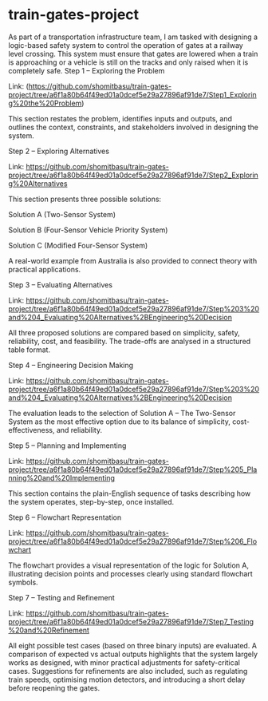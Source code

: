 # train-gates-project
As part of a transportation infrastructure team, I am tasked with designing a logic-based safety system to control the operation of gates at a railway level crossing. This system must ensure that gates are lowered when a train is approaching or a vehicle is still on the tracks and only raised when it is completely safe. 
Step 1 – Exploring the Problem

Link: (https://github.com/shomitbasu/train-gates-project/tree/a6f1a80b64f49ed01a0dcef5e29a27896af91de7/Step1_Exploring%20the%20Problem)

This section restates the problem, identifies inputs and outputs, and outlines the context, constraints, and stakeholders involved in designing the system.

Step 2 – Exploring Alternatives

Link: https://github.com/shomitbasu/train-gates-project/tree/a6f1a80b64f49ed01a0dcef5e29a27896af91de7/Step2_Exploring%20Alternatives

This section presents three possible solutions:

Solution A (Two-Sensor System)

Solution B (Four-Sensor Vehicle Priority System)

Solution C (Modified Four-Sensor System)

A real-world example from Australia is also provided to connect theory with practical applications.

Step 3 – Evaluating Alternatives

Link: https://github.com/shomitbasu/train-gates-project/tree/a6f1a80b64f49ed01a0dcef5e29a27896af91de7/Step%203%20and%204_Evaluating%20Alternatives%2BEngineering%20Decision

All three proposed solutions are compared based on simplicity, safety, reliability, cost, and feasibility. The trade-offs are analysed in a structured table format.

Step 4 – Engineering Decision Making

Link: https://github.com/shomitbasu/train-gates-project/tree/a6f1a80b64f49ed01a0dcef5e29a27896af91de7/Step%203%20and%204_Evaluating%20Alternatives%2BEngineering%20Decision

The evaluation leads to the selection of Solution A – The Two-Sensor System as the most effective option due to its balance of simplicity, cost-effectiveness, and reliability.

Step 5 – Planning and Implementing

Link: https://github.com/shomitbasu/train-gates-project/tree/a6f1a80b64f49ed01a0dcef5e29a27896af91de7/Step%205_Planning%20and%20Implementing

This section contains the plain-English sequence of tasks describing how the system operates, step-by-step, once installed.

Step 6 – Flowchart Representation

Link: https://github.com/shomitbasu/train-gates-project/tree/a6f1a80b64f49ed01a0dcef5e29a27896af91de7/Step%206_Flowchart

The flowchart provides a visual representation of the logic for Solution A, illustrating decision points and processes clearly using standard flowchart symbols.

Step 7 – Testing and Refinement

Link: https://github.com/shomitbasu/train-gates-project/tree/a6f1a80b64f49ed01a0dcef5e29a27896af91de7/Step7_Testing%20and%20Refinement

All eight possible test cases (based on three binary inputs) are evaluated. A comparison of expected vs actual outputs highlights that the system largely works as designed, with minor practical adjustments for safety-critical cases. Suggestions for refinements are also included, such as regulating train speeds, optimising motion detectors, and introducing a short delay before reopening the gates.
